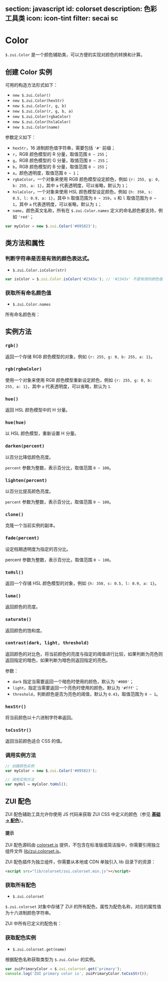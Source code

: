 section: javascript
id: colorset
description: 色彩工具类
icon: icon-tint
filter: secai sc
---

# Color

`$.zui.Color` 是一个颜色辅助类，可以方便的实现对颜色的转换和计算。

## 创建 Color 实例

可用的构造方法形式如下：

 - `new $.zui.Color()`
 - `new $.zui.Color(hexStr)`
 - `new $.zui.Color(r, g, b)`
 - `new $.zui.Color(r, g, b, a)`
 - `new $.zui.Color(rgbaColor)`
 - `new $.zui.Color(hslaColor)`
 - `new $.zui.Color(name)`

参数定义如下：

 - `hexStr`，16 进制颜色值字符串，需要包括 `'#'` 前缀；
 - `r`，RGB 颜色模型的 R 分量，取值范围 `0 ~ 255`；
 - `g`，RGB 颜色模型的 G 分量，取值范围 `0 ~ 255`；
 - `b`，RGB 颜色模型的 B 分量，取值范围 `0 ~ 255`；
 - `a`，颜色透明度，取值范围 `0 ~ 1`；
 - `rgbaColor`，一个对象来使用 RGB 颜色模型设定颜色，例如 `{r: 255, g: 0, b: 255, a: 1}`，其中 `a` 代表透明度，可以省略，默认为 `1`；
 - `hslaColor`，一个对象来使用 HSL 颜色模型设定颜色，例如 `{h: 350, s: 0.5, l: 0.9, a: 1}`，其中 `h` 取值范围为 `0 ~ 359`，`s` 和 `l` 取值范围为 `0 ~ 1`，其中 `a` 代表透明度，可以省略，默认为 `1`；
 - `name`，颜色英文名称，所有在 `$.zui.Color.names` 定义的命名颜色都支持，例如 `'red'`；

```js
var myColor = new $.zui.Color('#095823');
```

## 类方法和属性

### 判断字符串是否是有效的颜色表达式。

 - `$.zui.Color.isColor(str)`

```js
var isColor = $.zui.Color.isColor('#2343x'); // '#2343x' 不是有效的颜色值
```

### 获取所有命名颜色值

 - `$.zui.Color.names`

所有命名颜色有：

<example id="namedColors">
</example>

<style>
#namedColors .color-tile {height: auto; width: 125px; padding: 0 5px; margin: 0; border: none;}
</style>

<script>
$(function() {
    var $colors = $('<div class="clearfix"/>');
    $.each($.zui.Color.names, function(name, hex) {
        var color = new $.zui.Color(hex);
        $colors.append($('<div class="color-tile"/>').css({
            background: hex,
            color: color.contrast().toCssStr()
        }).text(name));
    });
    $('#namedColors').append($colors);
});
</script>

## 实例方法

### `rgb()`

返回一个存储 RGB 颜色模型的对象，例如 `{r: 255, g: 0, b: 255, a: 1}`。

### `rgb(rgbaColor)`

使用一个对象来使用 RGB 颜色模型重新设定颜色，例如 `{r: 255, g: 0, b: 255, a: 1}`，其中 `a` 代表透明度，可以省略，默认为 `1`.

### `hue()`

返回 HSL 颜色模型中的 H 分量。

### `hue(hue)`

以 HSL 颜色模型，重新设置 H 分量。

### `darken(percent)`

以百分比降低颜色亮度。

`percent` 参数为整数，表示百分比，取值范围 `0 ~ 100`。

### `lighten(percent)`

以百分比提高颜色亮度。

`percent` 参数为整数，表示百分比，取值范围 `0 ~ 100`。

### `clone()`

克隆一个当前实例的副本。

### `fade(percent)`

设定档期透明度为指定的百分比。

percent 参数为整数，表示百分比，取值范围 `0 ~ 100`。

### `toHsl()`

返回一个存储 HSL 颜色模型的对象，例如 `{h: 350, s: 0.5, l: 0.9, a: 1}`。

### `luma()`

返回颜色的亮度。

### `saturate()`

返回颜色的饱和度。

### `contrast(dark, light, threshold)`

返回颜色的对比色，将当前颜色的亮度与指定的阈值进行比较，如果判断为亮色则返回指定的暗色，如果判断为暗色则返回指定的亮色。

参数：

 - `dark` 指定当需要返回一个暗色时使用的颜色，默认为 `'#000'`；
 - `light`，指定当需要返回一个亮色时使用的颜色，默认为 `'#fff'`；
 - `threshold`，判断颜色是否为亮色的阈值，默认为 `0.43`，取值范围为 `0 ~ 1`。

### `hexStr()`

将当前颜色以十六进制字符串返回。

### `toCssStr()`

返回当前颜色适合 CSS 的值。

### 调用实例方法

```js
// 创建颜色实例
var myColor = new $.zui.Color('#095823');

// 调用实例方法
var myHsl = myColor.toHsl();
```

## ZUI 配色

ZUI 配色辅助工具允许你使用 JS 代码来获取 ZUI CSS 中定义的颜色（参见 [**基础 → 配色**](#basic/colorset)）。

<div class="alert alert-warning">
  <h4>提示</h4>
  <p>ZUI 配色源码由 <a class="alert-link" href="https://github.com/easysoft/zui/blob/master/src/js/color.js" target="_blank">colorset.js</a> 提供，不包含在标准版或简洁版中，你需要引用独立组件文件 <a class="alert-link" href="https://github.com/easysoft/zui/blob/master/dist/lib/colorset.js/zui.colorset.js" target="_blank">lib/zui.colorset.js</a>。</p>
</div>

ZUI 配色插件为独立组件，你需要从本地或 CDN 单独引入 lib 目录下的资源：

```html
<script src="lib/colorset/zui.colorset.min.js"></script>
```

### 获取所有配色

 - `$.zui.colorset`

`$.zui.colorset` 对象中存储了 ZUI 的所有配色，属性为配色名称，对应的属性值为十六进制颜色字符串。

ZUI 中所有已定义的配色有：

<example id="zuiColors">
</example>

<style>
#zuiColors .color-tile {height: auto; width: 125px; padding: 0 5px; margin: 0; border: none;}
</style>

<script>
$(function() {
    var $colors = $('<div class="clearfix"/>');
    $.each($.zui.colorset, function(name, hex) {
        var color = new $.zui.Color(hex);
        $colors.append($('<div class="color-tile"/>').css({
            background: hex,
            color: color.contrast().toCssStr()
        }).text(name));
    });
    $('#zuiColors').append($colors);
});
</script>

### 获取配色实例

 - `$.zui.colorset.get(name)`

根据配色名称获取类型为 `$.zui.Color` 的实例。

```js
var zuiPrimaryColor = $.zui.colorset.get('primary');
console.log('ZUI primary color is', zuiPrimaryColor.toCssStr());
```

